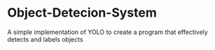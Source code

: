 # Object-Detecion-System
A simple implementation of YOLO to create a program that effectively detects and labels objects 
